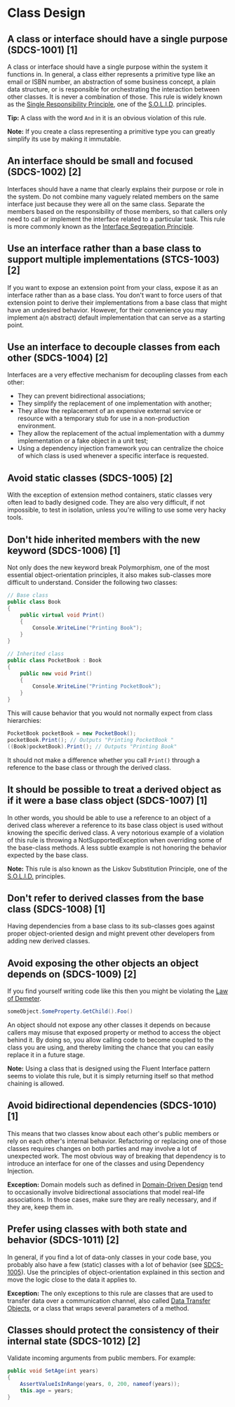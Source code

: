 # Class Design
## A class or interface should have a single purpose (SDCS-1001) [1]
A class or interface should have a single purpose within the system it functions in. In general, a class either represents a primitive type like an email or ISBN number, an abstraction of some business concept, a plain data structure, or is responsible for orchestrating the interaction between other classes. It is never a combination of those. This rule is widely known as the [Single Responsibility Principle](https://en.wikipedia.org/wiki/Single_responsibility_principle), one of the [S.O.L.I.D](https://en.wikipedia.org/wiki/SOLID_(object-oriented_design)). principles.

**Tip:** A class with the word `And` in it is an obvious violation of this rule.

**Note:** If you create a class representing a primitive type you can greatly simplify its use by making it immutable.

## An interface should be small and focused (SDCS-1002) [2] 
Interfaces should have a name that clearly explains their purpose or role in the system. Do not combine many vaguely related members on the same interface just because they were all on the same class. Separate the members based on the responsibility of those members, so that callers only need to call or implement the interface related to a particular task. This rule is more commonly known as the [Interface Segregation Principle](https://en.wikipedia.org/wiki/Interface_segregation_principle).

## Use an interface rather than a base class to support multiple implementations (STCS-1003) [2]
If you want to expose an extension point from your class, expose it as an interface rather than as a base class. You don't want to force users of that extension point to derive their implementations from a base class that might have an undesired behavior. However, for their convenience you may implement a(n abstract) default implementation that can serve as a starting point.

## Use an interface to decouple classes from each other (SDCS-1004) [2]
Interfaces are a very effective mechanism for decoupling classes from each other: 
* They can prevent bidirectional associations;
* They simplify the replacement of one implementation with another;
* They allow the replacement of an expensive external service or resource with a temporary stub for use in a non-production environment.
* They allow the replacement of the actual implementation with a dummy implementation or a fake object in a unit test;
* Using a dependency injection framework you can centralize the choice of which class is used whenever a specific interface is requested.

## Avoid static classes (SDCS-1005) [2]
With the exception of extension method containers, static classes very often lead to badly designed code. They are also very difficult, if not impossible, to test in isolation, unless you're willing to use some very hacky tools.

## Don't hide inherited members with the new keyword (SDCS-1006) [1]
Not only does the new keyword break Polymorphism, one of the most essential object-orientation principles, it also makes sub-classes more difficult to understand. Consider the following two classes:

```csharp
// Base class
public class Book 
{
    public virtual void Print() 
    {
        Console.WriteLine("Printing Book");
    } 
}
```
```csharp
// Inherited class
public class PocketBook : Book 
{
    public new void Print()
    {
        Console.WriteLine("Printing PocketBook");
    } 
}
```
This will cause behavior that you would not normally expect from class hierarchies:
```csharp
PocketBook pocketBook = new PocketBook();
pocketBook.Print(); // Outputs "Printing PocketBook "
((Book)pocketBook).Print(); // Outputs "Printing Book"
```
It should not make a difference whether you call `Print()` through a reference to the base class or through the derived class.

## It should be possible to treat a derived object as if it were a base class object (SDCS-1007) [1]
In other words, you should be able to use a reference to an object of a derived class wherever a reference to its base class object is used without knowing the specific derived class. A very notorious example of a violation of this rule is throwing a NotSupportedException when overriding some of the base-class methods. A less subtle example is not honoring the behavior expected by the base class.

**Note:** This rule is also known as the Liskov Substitution Principle, one of the [S.O.L.I.D.](http://www.lostechies.com/blogs/chad_myers/archive/2008/03/07/pablo-s-topic-of-the-month-march-solid-principles.aspx) principles.

## Don't refer to derived classes from the base class (SDCS-1008) [1]
Having dependencies from a base class to its sub-classes goes against proper object-oriented design and might prevent other developers from adding new derived classes.

## Avoid exposing the other objects an object depends on (SDCS-1009) [2]
If you find yourself writing code like this then you might be violating the [Law of Demeter](http://en.wikipedia.org/wiki/Law_of_Demeter).
```csharp
someObject.SomeProperty.GetChild().Foo()
```
An object should not expose any other classes it depends on because callers may misuse that exposed property or method to access the object behind it. By doing so, you allow calling code to become coupled to the class you are using, and thereby limiting the chance that you can easily replace it in a future stage.

**Note:** Using a class that is designed using the Fluent Interface pattern seems to violate this rule, but it is simply returning itself so that method chaining is allowed.

## Avoid bidirectional dependencies (SDCS-1010) [1]
This means that two classes know about each other's public members or rely on each other's internal behavior. Refactoring or replacing one of those classes requires changes on both parties and may involve a lot of unexpected work. The most obvious way of breaking that dependency is to introduce an interface for one of the classes and using Dependency Injection.

**Exception:** Domain models such as defined in [Domain-Driven Design](http://domaindrivendesign.org/) tend to occasionally involve bidirectional associations that model real-life associations. In those cases, make sure they are really necessary, and if they are, keep them in.

## Prefer using classes with both state and behavior (SDCS-1011) [2]
In general, if you find a lot of data-only classes in your code base, you probably also have a few (static) classes with a lot of behavior (see [SDCS-1005](#avoid-static-classes-sdcs-1005-2)). Use the principles of object-orientation explained in this section and move the logic close to the data it applies to.

**Exception:** The only exceptions to this rule are classes that are used to transfer data over a communication channel, also called [Data Transfer Objects](http://martinfowler.com/eaaCatalog/dataTransferObject.html), or a class that wraps several parameters of a method.

## Classes should protect the consistency of their internal state (SDCS-1012) [2]
Validate incoming arguments from public members. For example:
```csharp
public void SetAge(int years)
{
    AssertValueIsInRange(years, 0, 200, nameof(years));
    this.age = years;
}
```